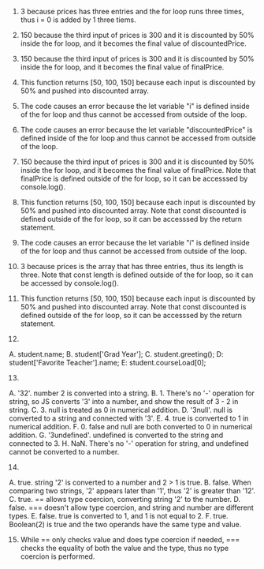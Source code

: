 1. 3 because prices has three entries and the for loop runs three times, thus i = 0 is added by 1 three tiems.

2. 150 because the third input of prices is 300 and it is discounted by 50% inside the for loop, and it becomes the final value of discountedPrice.

3. 150 because the third input of prices is 300 and it is discounted by 50% inside the for loop, and it becomes the final value of finalPrice.

4. This function returns [50, 100, 150] because each input is discounted by 50% and pushed into discounted array.

5. The code causes an error because the let variable "i" is defined inside of the for loop and thus cannot be accessed from outside of the loop.
   
6. The code causes an error because the let variable "discountedPrice" is defined inside of the for loop and thus cannot be accessed from outside of the loop.

7. 150 because the third input of prices is 300 and it is discounted by 50% inside the for loop, and it becomes the final value of finalPrice. Note that finalPrice is defined outside of the for loop, so it can be accesssed by console.log().

8. This function returns [50, 100, 150] because each input is discounted by 50% and pushed into discounted array. Note that const discounted is defined outside of the for loop, so it can be accesssed by the return statement.
   
9. The code causes an error because the let  variable "i" is defined inside of the for loop and thus cannot be accessed from outside of the loop.

10. 3 because prices is the array that has three entries, thus its length is three. Note that const length is defined outside of the for loop, so it can be accessed by console.log().

11. This function returns [50, 100, 150] because each input is discounted by 50% and pushed into discounted array. Note that const discounted is defined outside of the for loop, so it can be accesssed by the return statement.

12. 
A. student.name;
B. student['Grad Year'];
C. student.greeting();
D: student['Favorite Teacher'].name;
E: student.courseLoad[0];

13. 
A. '32'. number 2 is converted into a string.
B. 1. There's no '-' operation for string, so JS converts '3' into a number, and show the result of 3 - 2 in string.
C. 3. null is treated as 0 in numerical addition.
D. '3null'. null is converted to a string and connected with '3'.
E. 4. true is converted to 1 in numerical addition.
F. 0. false and null are both converted to 0 in numerical addition.
G. '3undefined'. undefined is converted to the string and connected to 3.
H. NaN. There's no '-' operation for string, and undefined cannot be converted to a number. 

14. 
A. true. string '2' is converted to a number and 2 > 1 is true.
B. false. When comparing two strings, '2' appears later than '1', thus '2' is greater than '12'.
C. true. == allows type coercion, converting string '2' to the number.
D. false. === doesn't allow type coercion, and string and number are different types.
E. false. true is converted to 1, and 1 is not equal to  2.
F. true. Boolean(2) is true and the two operands have the same type and value.

15.  While == only checks value and does type coercion if needed, === checks the equality of both the value and the type, thus no type coercion is performed.

